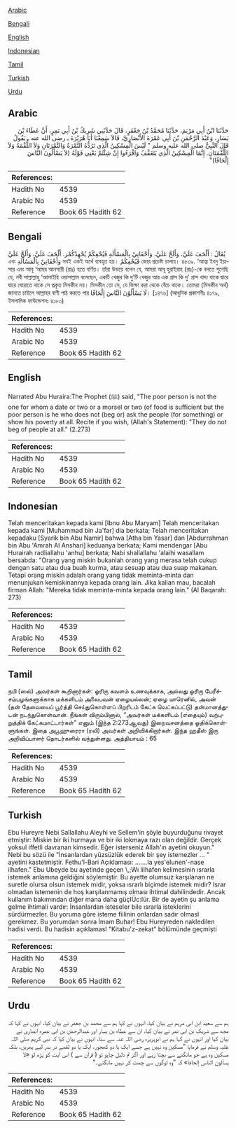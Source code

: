 [Arabic](#arabic)

[Bengali](#bengali)

[English](#english)

[Indonesian](#indonesian)

[Tamil](#tamil)

[Turkish](#turkish)

[Urdu](#urdu)

## Arabic


<div dir="rtl" lang="ar" style={{fontSize:'larger',backgroundColor:'#f8f9fa',padding:20}}>
حَدَّثَنَا ابْنُ أَبِي مَرْيَمَ، حَدَّثَنَا مُحَمَّدُ بْنُ جَعْفَرٍ، قَالَ حَدَّثَنِي شَرِيكُ بْنُ أَبِي نَمِرٍ، أَنَّ عَطَاءَ بْنَ يَسَارٍ، وَعَبْدَ الرَّحْمَنِ بْنَ أَبِي عَمْرَةَ الأَنْصَارِيَّ، قَالاَ سَمِعْنَا أَبَا هُرَيْرَةَ ـ رضى الله عنه ـ يَقُولُ قَالَ النَّبِيُّ صلى الله عليه وسلم ‏"‏ لَيْسَ الْمِسْكِينُ الَّذِي تَرُدُّهُ التَّمْرَةُ وَالتَّمْرَتَانِ وَلاَ اللُّقْمَةُ وَلاَ اللُّقْمَتَانِ‏.‏ إِنَّمَا الْمِسْكِينُ الَّذِي يَتَعَفَّفُ وَاقْرَءُوا إِنْ شِئْتُمْ يَعْنِي قَوْلَهُ ‏(‏لاَ يَسْأَلُونَ النَّاسَ إِلْحَافًا‏)‏‏"‏
</div>
<div style={{backgroundColor:'#f8f9fa',padding:20, marginBottom: 10}}><table> <thead> <tr> <th>References:</th> <th></th> </tr> </thead> <tbody><tr><td>Hadith No</td><td>4539</td></tr><tr><td>Arabic No</td><td>4539</td></tr><tr><td>Reference</td><td>Book 65 Hadith 62</td></tr></tbody></table></div>

## Bengali


<div dir="ltr" lang="bn" style={{fontSize:'larger',backgroundColor:'#f8f9fa',padding:20}}>
يُقَالُ : أَلْحَفَ عَلَيَّ، وَأَلَحَّ عَلَيَّ، وَأَحْفَانِيْ بِالْمَسْأَلَةِ فَيُحْفِكُمْ يُجْهِدْكُمْز. أَلْحَفَ عَلَيَّ، وَأَلَحَّ عَلَيَّ এবং وَأَحْفَانِيْ بِالْمَسْأَلَةِ সবই একই অর্থে ব্যবহৃত হয়। فَيُحْفِكُمْ জোর প্রচেষ্টা চালায়। ৪৫৩৯. ‘আত্বা ইবনু ইয়াসার এবং আবূ ‘আমর আনসারী (রাঃ) হতে বর্ণিত। তাঁরা উভয়ে বলেন যে, আমরা আবূ হুরাইরাহ (রাঃ)-কে বলতে শুনেছি যে, নবী সাল্লাল্লাহু ‘আলাইহি ওয়াসাল্লাম বলেছেন, একটি খেজুর কি দু’টি খেজুর আর এক গ্রাস কি দু’ গ্রাস খাদ্য যাকে দ্বারে দ্বারে ঘোরাতে থাকে সে প্রকৃত মিসকীন নয়। মিসকীন তো সে, যে ভিক্ষা করা থেকে বেঁচে থাকে। তোমরা (মিসকীন অর্থ) জানতে চাইলে আল্লাহর বাণী পাঠ করতে পার لَا يَسْأَلُوْنَ النَّاسَ إِلْحَافًا। [১৪৭৬] (আধুনিক প্রকাশনীঃ ৪১৭৯, ইসলামিক ফাউন্ডেশনঃ ৪১৮০)
</div>
<div style={{backgroundColor:'#f8f9fa',padding:20, marginBottom: 10}}><table> <thead> <tr> <th>References:</th> <th></th> </tr> </thead> <tbody><tr><td>Hadith No</td><td>4539</td></tr><tr><td>Arabic No</td><td>4539</td></tr><tr><td>Reference</td><td>Book 65 Hadith 62</td></tr></tbody></table></div>

## English


<div dir="ltr" lang="en" style={{fontSize:'larger',backgroundColor:'#f8f9fa',padding:20}}>
Narrated Abu Huraira:The Prophet (ﷺ) said, "The poor person is not the one for whom a date or two or a morsel or two (of food is sufficient but the poor person is he who does not (beg or) ask the people (for something) or show his poverty at all. Recite if you wish, (Allah's Statement): "They do not beg of people at all." (2.273)
</div>
<div style={{backgroundColor:'#f8f9fa',padding:20, marginBottom: 10}}><table> <thead> <tr> <th>References:</th> <th></th> </tr> </thead> <tbody><tr><td>Hadith No</td><td>4539</td></tr><tr><td>Arabic No</td><td>4539</td></tr><tr><td>Reference</td><td>Book 65 Hadith 62</td></tr></tbody></table></div>

## Indonesian


<div dir="ltr" lang="id" style={{fontSize:'larger',backgroundColor:'#f8f9fa',padding:20}}>
Telah menceritakan kepada kami [Ibnu Abu Maryam] Telah menceritakan kepada kami [Muhammad bin Ja'far] dia berkata; Telah menceritakan kepadaku [Syarik bin Abu Namir] bahwa [Atha bin Yasar] dan [Abdurrahman bin Abu 'Amrah Al Anshari] keduanya berkata; Kami mendengar [Abu Hurairah radliallahu 'anhu] berkata; Nabi shallallahu 'alaihi wasallam bersabda: "Orang yang miskin bukanlah orang yang merasa telah cukup dengan satu atau dua buah kurma, atau sesuap atau dua suap makanan. Tetapi orang miskin adalah orang yang tidak meminta-minta dan menunjukan kemiskinannya kepada orang lain. Jika kalian mau, bacalah firman Allah: "Mereka tidak meminta-minta kepada orang lain." (Al Baqarah: 273)
</div>
<div style={{backgroundColor:'#f8f9fa',padding:20, marginBottom: 10}}><table> <thead> <tr> <th>References:</th> <th></th> </tr> </thead> <tbody><tr><td>Hadith No</td><td>4539</td></tr><tr><td>Arabic No</td><td>4539</td></tr><tr><td>Reference</td><td>Book 65 Hadith 62</td></tr></tbody></table></div>

## Tamil


<div dir="ltr" lang="ta" style={{fontSize:'larger',backgroundColor:'#f8f9fa',padding:20}}>
நபி (ஸல்) அவர்கள் கூறினார்கள்: ஓரிரு கவளம் உணவுக்காக, அல்லது ஓரிரு பேரீச்சம்பழங்களுக்காக மக்களிடம் அலைபவன் ஏழையல்லன்; ஏழை யாரெனில், அவன் (தன் தேவையைப் பூர்த்தி செய்துகொள்ளப் பிறரிடம் கேட்க வெட்கப்பட்டு) தன்மானத்துடன் நடந்துகொள்வான். நீங்கள் விரும்பினால், “அவர்கள் மக்களிடம் (எதையும்) வற்புறுத்திக் கேட்கமாட்டார்கள்” எனும் (இந்த 2:273ஆவது) இறைவசனத்தை ஓதிக்கொள்ளுங்கள். இதை அபூஹுரைரா (ரலி) அவர்கள் அறிவிக்கிறார்கள். இந்த ஹதீஸ் இரு அறிவிப்பாளர் தொடர்களில் வந்துள்ளது. அத்தியாயம் : 65
</div>
<div style={{backgroundColor:'#f8f9fa',padding:20, marginBottom: 10}}><table> <thead> <tr> <th>References:</th> <th></th> </tr> </thead> <tbody><tr><td>Hadith No</td><td>4539</td></tr><tr><td>Arabic No</td><td>4539</td></tr><tr><td>Reference</td><td>Book 65 Hadith 62</td></tr></tbody></table></div>

## Turkish


<div dir="ltr" lang="tr" style={{fontSize:'larger',backgroundColor:'#f8f9fa',padding:20}}>
Ebu Hureyre Nebi Sallallahu Aleyhi ve Sellem'in şöyle buyurduğunu rivayet etmiştir: Miskin bir iki hurmaya ve bir iki lokmaya razı olan değildir. Gerçek yoksul iffetli davranan kimsedir. Eğer isterseniz Allah'ın ayetini okuyun." Nebi bu sözü ile "İnsanlardan yüzsüzlük ederek bir şey istemezler ... " ayetini kastetmiştir. Fethu'l-Bari Açıklaması: .......la yes'eIunen'-nase ilhafen." Ebu Ubeyde bu ayetinde geçen \,;Wı lilhafen kelimesinin ısrarla istemek anlamına geldiğini söylemiştir. Bu ayette oIumsuz karşıIanan ne suretle oIursa oIsun istemek midir, yoksa ısrarlı biçimde istemek midir? Israr oImadan istemenin de hoş karşıIanmamış oIması ihtimaI dahilindedir. Ancak kullanım bakımından diğer mana daha güçIÜc:Iür. Bir de ayetin şu anIama geIme ihtimali vardır: İnsanIardan isteseIer bile ısrarla istekIerini sürdürmezIer. Bu yoruma göre isteme fiilinin onIardan sadır oImasl gerekmez. Bu yorumdan sonra İmam Buhar! Ebu Hureyreden nakIedilen hadisi verdi. Bu hadisin açıkIamasl "Kitabu'z-zekat" bölümünde geçmişti
</div>
<div style={{backgroundColor:'#f8f9fa',padding:20, marginBottom: 10}}><table> <thead> <tr> <th>References:</th> <th></th> </tr> </thead> <tbody><tr><td>Hadith No</td><td>4539</td></tr><tr><td>Arabic No</td><td>4539</td></tr><tr><td>Reference</td><td>Book 65 Hadith 62</td></tr></tbody></table></div>

## Urdu


<div dir="rtl" lang="ur" style={{fontSize:'larger',backgroundColor:'#f8f9fa',padding:20}}>
ہم سے سعید ابن ابی مریم نے بیان کیا، انہوں نے کہا ہم سے محمد بن جعفر نے بیان کیا، انہوں نے کہا کہ مجھ سے شریک بن ابی نمر نے بیان کیا، ان سے عطاء بن یسار اور عبدالرحمٰن بن ابی عمرہ انصاری نے بیان کیا اور انہوں نے کہا ہم نے ابوہریرہ رضی اللہ عنہ سے سنا، انہوں نے بیان کیا کہ نبی کریم صلی اللہ علیہ وسلم نے فرمایا ”مسکین وہ نہیں ہے جسے ایک یا دو کھجور، ایک یا دو لقمے در بدر لیے پھریں، بلکہ مسکین وہ ہے جو مانگنے سے بچتا رہے اور اگر تم دلیل چاہو تو ( قرآن سے ) اس آیت کو پڑھ لو «لا يسألون الناس إلحافا‏» کہ ”وہ لوگوں سے چمٹ کر نہیں مانگتے۔“
</div>
<div style={{backgroundColor:'#f8f9fa',padding:20, marginBottom: 10}}><table> <thead> <tr> <th>References:</th> <th></th> </tr> </thead> <tbody><tr><td>Hadith No</td><td>4539</td></tr><tr><td>Arabic No</td><td>4539</td></tr><tr><td>Reference</td><td>Book 65 Hadith 62</td></tr></tbody></table></div>